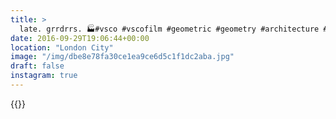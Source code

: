 ```yaml
---
title: >
  late. grrdrrs. 🏭#vsco #vscofilm #geometric #geometry #architecture #blackandwhite #contrast #london
date: 2016-09-29T19:06:44+00:00
location: "London City"
image: "/img/dbe8e78fa30ce1ea9ce6d5c1f1dc2aba.jpg"
draft: false
instagram: true
---
```


{{<photo src="/img/dbe8e78fa30ce1ea9ce6d5c1f1dc2aba.jpg">}}
